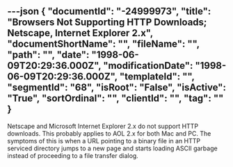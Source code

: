 ---json
{
  "documentId": "-24999973",
  "title": "Browsers Not Supporting HTTP Downloads; Netscape, Internet Explorer 2.x",
  "documentShortName": "",
  "fileName": "",
  "path": "",
  "date": "1998-06-09T20:29:36.000Z",
  "modificationDate": "1998-06-09T20:29:36.000Z",
  "templateId": "",
  "segmentId": "68",
  "isRoot": "False",
  "isActive": "True",
  "sortOrdinal": "",
  "clientId": "",
  "tag": ""
}
---

Netscape and Microsoft Internet Explorer 2.x do not support HTTP downloads. This probably applies to AOL 2.x for both Mac and PC. The symptoms of this is when a URL pointing to a binary file in an HTTP serviced directory jumps to a new page and starts loading ASCII garbage instead of proceeding to a file transfer dialog.
